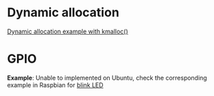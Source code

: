 # Dynamic allocation

[Dynamic allocation example with kmalloc()](dynamic_allocation.c)

# GPIO

**Example**: Unable to implemented on Ubuntu, check the corresponding example in Raspbian for [blink LED](https://github.com/TranPhucVinh/Raspberry-Pi-C/blob/main/Kernel/blink_led.c)